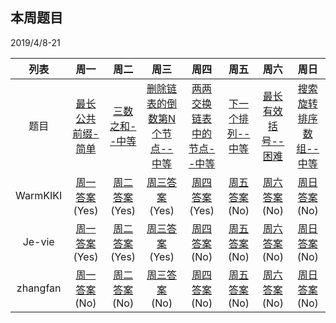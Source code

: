 ## 本周题目 
2019/4/8-21     

|列表|周一	    |周二	    |周三	    |周四	    |周五	    |周六	    |周日	    |
|:-:  |:-:        |:-:         |:-:         |:-:          |:-:         |:-:     |:-:         |
|题目 | [最长公共前缀-简单](https://leetcode-cn.com/problems/longest-common-prefix/)    |[三数之和--中等](https://leetcode-cn.com/problems/3sum/)       |[删除链表的倒数第N个节点--中等](https://leetcode-cn.com/problems/remove-nth-node-from-end-of-list)       |[两两交换链表中的节点--中等](https://leetcode-cn.com/problems/swap-nodes-in-pairs)       |[下一个排列--中等](https://leetcode-cn.com/problems/next-permutation)       |[最长有效括号--困难](https://leetcode-cn.com/problems/longest-valid-parentheses)       |[搜索旋转排序数组--中等](https://leetcode-cn.com/problems/search-in-rotated-sorted-array)|
|WarmKIKI|  [周一答案](https://leetcode-cn.com/submissions/detail/17624718/)(Yes)    |[周二答案](https://leetcode-cn.com/submissions/detail/17638680/)(Yes)   |[周三答案](https://leetcode-cn.com/submissions/detail/18648992/)(Yes)|    [周四答案](https://leetcode-cn.com/submissions/detail/18656866/)(Yes)    |[周五答案]()(No)   |[周六答案]()(No)   |[周日答案]()(No)|
|Je-vie|  [周一答案](https://leetcode-cn.com/submissions/detail/17574709/)(Yes)    |[周二答案](https://leetcode-cn.com/submissions/detail/17648418/)(Yes)   |[周三答案](https://leetcode-cn.com/submissions/detail/17653778/)(Yes)|    [周四答案]()(No)    |[周五答案]()(No)   |[周六答案]()(No)   |[周日答案]()(No)|
|zhangfan|  [周一答案]()(No)    |[周二答案]()(No)   |[周三答案]()(No)|    [周四答案]()(No)    |[周五答案]()(No)   |[周六答案]()(No)   |[周日答案]()(No)|
